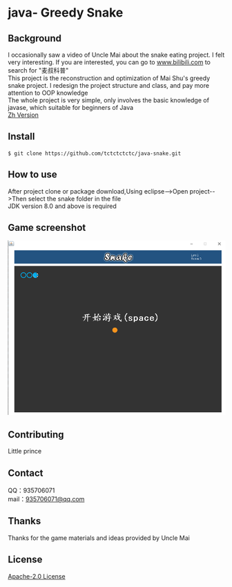 # java- Greedy Snake  

 ## Background
 I occasionally saw a video of Uncle Mai about the snake eating project. I felt very interesting. If you are interested, you can go to www.bilibili.com to search for "麦叔科普"  
 This project is the reconstruction and optimization of Mai Shu's greedy snake project. I redesign the project structure and class, and pay more attention to OOP knowledge  
 The whole project is very simple, only involves the basic knowledge of javase, which suitable for beginners of Java  
 [Zh Version](README.md)

 ## Install
  ```git
  $ git clone https://github.com/tctctctctc/java-snake.git
  ```

 ## How to use
  After project clone or package download,Using eclipse-->Open project-->Then select the snake folder in the file  
  JDK version 8.0 and above is required
  
 ## Game screenshot
 ![游戏截图](img/snake.png)
  
 ## Contributing
 Little prince

## Contact
  QQ：935706071  
  mail：935706071@qq.com

## Thanks
  Thanks for the game materials and ideas provided by Uncle Mai
   
## License
  [Apache-2.0 License](LICENSE)
  
  
